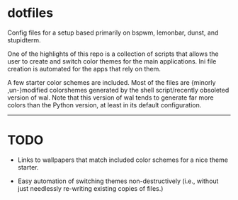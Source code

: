 # dotfiles

Config files for a setup based primarily on bspwm, lemonbar, dunst, and stupidterm.

One of the highlights of this repo is a collection of scripts that allows the user to create and switch color themes for the main applications. Ini file creation is automated for the apps that rely on them.

A few starter color schemes are included. Most of the files are {minorly ,un-}modified colorshemes generated by the shell script/recently obsoleted version of wal. Note that this version of wal tends to generate far more colors than the Python version, at least in its default configuration.

---

# TODO

* Links to wallpapers that match included color schemes for a nice theme starter.

* Easy automation of switching themes non-destructively (i.e., without just needlessly re-writing existing copies of files.)
